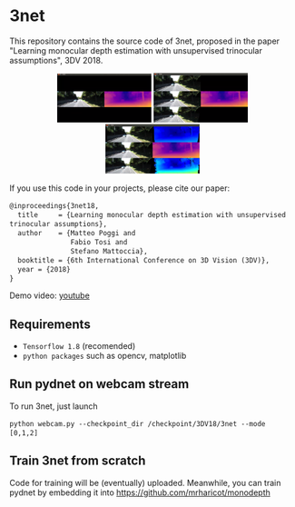 # 3net
This repository contains the source code of 3net, proposed in the paper "Learning monocular depth estimation with unsupervised trinocular assumptions", 3DV 2018.

<p align="center">
  <img src="screenshots/mode0.png" width="33%" height="33% alt="3net">
  <img src="screenshots/mode1.png" width="33%" height="33% alt="3net">
  <img src="screenshots/mode2.png" width="33%" height="33% alt="3net">
</p>

If you use this code in your projects, please cite our paper:

```
@inproceedings{3net18,
  title     = {Learning monocular depth estimation with unsupervised trinocular assumptions},
  author    = {Matteo Poggi and
               Fabio Tosi and
               Stefano Mattoccia},
  booktitle = {6th International Conference on 3D Vision (3DV)},
  year = {2018}
}
```

Demo video:
[youtube](www.youtube.com/watch?v=uMA5YWJME4M)

## Requirements

* `Tensorflow 1.8` (recomended) 
* `python packages` such as opencv, matplotlib

## Run pydnet on webcam stream

To run 3net, just launch

```
python webcam.py --checkpoint_dir /checkpoint/3DV18/3net --mode [0,1,2]
```

## Train 3net from scratch

Code for training will be (eventually) uploaded.
Meanwhile, you can train pydnet by embedding it into https://github.com/mrharicot/monodepth

